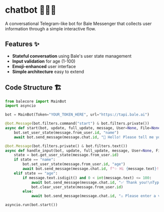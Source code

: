 # chatbot 🤖💂‍♂️

A conversational Telegram-like bot for Bale Messenger that collects user information through a simple interactive flow.

## Features ✨
- **Stateful conversation** using Bale's user state management
- **Input validation** for age (1-100)
- **Emoji-enhanced** user interface
- **Simple architecture** easy to extend

## Code Structure 🏗️
```python
from balecore import MainBot
import asyncio

bot = MainBot(Token="YOUR_TOKEN_HERE", url="https://tapi.bale.ai")

@bot.Message(bot.filters.command("start") & bot.filters.private())
async def start(bot, update, full_update, message, User=None, File=None):
    bot.set_user_state(message.from_user.id, "name")
    await bot.send_message(message.chat.id, "👋 Hello! Please tell me your name:")

@bot.Message(bot.filters.private() & bot.filters.text())
async def handle_input(bot, update, full_update, message, User=None, File=None):
    state = bot.get_user_state(message.from_user.id)
    if state == "name":
        bot.set_user_state(message.from_user.id, "age")
        await bot.send_message(message.chat.id, f"✨ Hi {message.text}!\nPlease enter your age:")
    elif state == "age":
        if message.text.isdigit() and 0 < int(message.text) <= 100:
            await bot.send_message(message.chat.id, "✅ Thank you!\nType /start to begin again")
            bot.clear_user_state(message.from_user.id)
        else:
            await bot.send_message(message.chat.id, "⚠️ Please enter a valid age (1-100)")

asyncio.run(bot.start())
